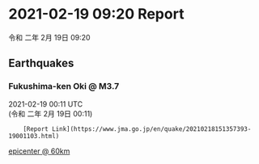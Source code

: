# 2021-02-19 09:20 Report
令和 二年 2月 19日 09:20

## Earthquakes
### Fukushima-ken Oki @ M3.7
2021-02-19 00:11 UTC  
        (令和 二年 2月 19日 00:11)
  
        [Report Link](https://www.jma.go.jp/en/quake/20210218151357393-19001103.html)  
[epicenter @ 60km](https://www.google.com/maps/place/37°30'00%22+141°42'00%22/@37.5,141.7,17z/data=!3m1!4b1!4m5!3m4!1s0x0:0x0!8m2!3d37.5!4d141.7)